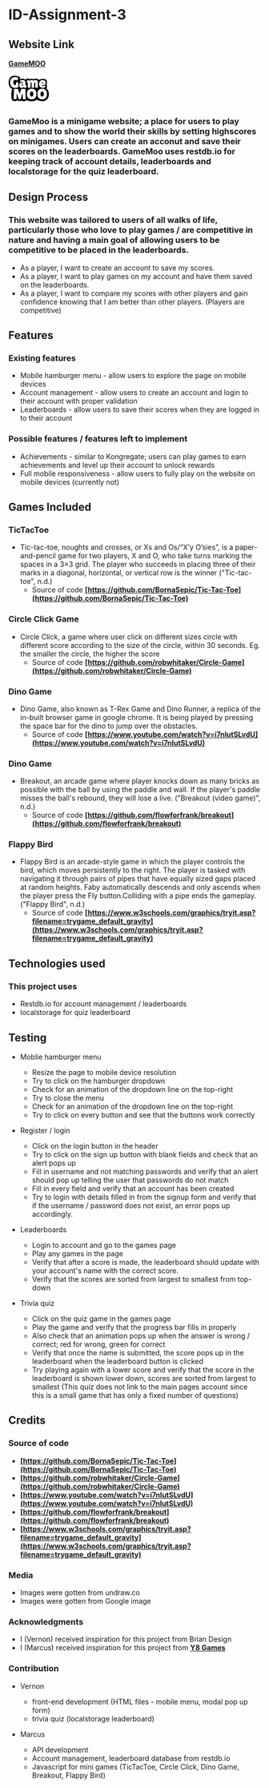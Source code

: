 # ID-Assignment-3

## Website Link
 **[GameMOO](https://github.io/verrgod/ID-Assignment-3)**

![GameMoo Logo](img/logo.png)

### GameMoo is a minigame website; a place for users to play games and to show the world their skills by setting highscores on minigames. Users can create an acconut and save their scores on the leaderboards. GameMoo uses restdb.io for keeping track of account details, leaderboards and localstorage for the quiz leaderboard.

## Design Process

### This website was tailored to users of all walks of life, particularly those who love to play games / are competitive in nature and having a main goal of allowing users to be competitive to be placed in the leaderboards. 

* As a player, I want to create an account to save my scores.
* As a player, I want to play games on my account and have them saved on the leaderboards.
* As a player, I want to compare my scores with other players and gain confidence knowing that I am better than other players. (Players are competitive)

## Features

### Existing features

* Mobile hamburger menu - allow users to explore the page on mobile devices
* Account management - allow users to create an account and login to their account with proper validation
* Leaderboards - allow users to save their scores when they are logged in to their account

### Possible features / features left to implement

* Achievements - similar to Kongregate; users can play games to earn achievements and level up their account to unlock rewards
* Full mobile responsiveness - allow users to fully play on the website on mobile devices (currently not)

## Games Included 

### TicTacToe
* Tic-tac-toe, noughts and crosses, or Xs and Os/“X’y O’sies”, is a paper-and-pencil game for two players, X and O, who take turns marking the spaces in a 3×3 grid. The player who succeeds in placing three of their marks in a diagonal, horizontal, or vertical row is the winner ("Tic-tac-toe", n.d.)
  * Source of code **[https://github.com/BornaSepic/Tic-Tac-Toe](https://github.com/BornaSepic/Tic-Tac-Toe)**

### Circle Click Game
* Circle Click, a game where user click on different sizes circle with different score according to the size of the circle, within 30 seconds. Eg. the smaller the circle, the higher the score
  * Source of code **[https://github.com/robwhitaker/Circle-Game](https://github.com/robwhitaker/Circle-Game)**

### Dino Game
* Dino Game, also known as T-Rex Game and Dino Runner, a replica of the in-built browser game in google chrome. It is being played by pressing the space bar for the dino to jump over the obstacles.
  * Source of code **[https://www.youtube.com/watch?v=i7nIutSLvdU](https://www.youtube.com/watch?v=i7nIutSLvdU)**
  
### Dino Game
* Breakout, an arcade game where player knocks down as many bricks as possible with the ball by using the paddle and wall. If the player's paddle misses the ball's rebound, they will lose a live. ("Breakout (video game)", n.d.)
  * Source of code **[https://github.com/flowforfrank/breakout](https://github.com/flowforfrank/breakout)**
  
### Flappy Bird
* Flappy Bird is an arcade-style game in which the player controls the bird, which moves persistently to the right. The player is tasked with navigating it through pairs of pipes that have equally sized gaps placed at random heights. Faby automatically descends and only ascends when the player press the Fly button.Colliding with a pipe ends the gameplay. ("Flappy Bird", n.d.)
  * Source of code **[https://www.w3schools.com/graphics/tryit.asp?filename=trygame_default_gravity](https://www.w3schools.com/graphics/tryit.asp?filename=trygame_default_gravity)**

## Technologies used 

### This project uses

* Restdb.io for account management / leaderboards
* localstorage for quiz leaderboard

## Testing

* Moblie hamburger menu
  * Resize the page to mobile device resolution
  * Try to click on the hamburger dropdown
  * Check for an animation of the dropdown line on the top-right
  * Try to close the menu
  * Check for an animation of the dropdown line on the top-right
  * Try to click on every button and see that the buttons work correctly

* Register / login
  * Click on the login button in the header
  * Try to click on the sign up button with blank fields and check that an alert pops up
  * Fill in username and not matching passwords and verify that an alert should pop up telling the user that passwords do not match
  * Fill in every field and verify that an account has been created
  * Try to login with details filled in from the signup form and verify that if the username / password does not exist, an error pops up accordingly.

* Leaderboards
  * Login to account and go to the games page
  * Play any games in the page 
  * Verify that after a score is made, the leaderboard should update with your account's name with the correct score.
  * Verify that the scores are sorted from largest to smallest from top-down
 
* Trivia quiz
  * Click on the quiz game in the games page
  * Play the game and verify that the progress bar fills in properly 
  * Also check that an animation pops up when the answer is wrong / correct; red for wrong, green for correct
  * Verify that once the name is submitted, the score pops up in the leaderboard when the leaderboard button is clicked
  * Try playing again with a lower score and verify that the score in the leaderboard is shown lower down, scores are sorted from largest to smallest
 (This quiz does not link to the main pages account since this is a small game that has only a fixed number of questions)
 
## Credits 

### Source of code
* **[https://github.com/BornaSepic/Tic-Tac-Toe](https://github.com/BornaSepic/Tic-Tac-Toe)**
* **[https://github.com/robwhitaker/Circle-Game](https://github.com/robwhitaker/Circle-Game)**
* **[https://www.youtube.com/watch?v=i7nIutSLvdU](https://www.youtube.com/watch?v=i7nIutSLvdU)**
* **[https://github.com/flowforfrank/breakout](https://github.com/flowforfrank/breakout)**
* **[https://www.w3schools.com/graphics/tryit.asp?filename=trygame_default_gravity](https://www.w3schools.com/graphics/tryit.asp?filename=trygame_default_gravity)**
 
### Media
 * Images were gotten from undraw.co
 * Images were gotten from Google image

### Acknowledgments
 * I (Vernon) received inspiration for this project from Brian Design
 * I (Marcus) received inspiration for this project from **[Y8 Games](https://www.y8.com/)**
 
### Contribution
 
* Vernon 
  * front-end development (HTML files - mobile menu, modal pop up form) 
  * trivia quiz (localstorage leaderboard)

* Marcus
  * API development 
  * Account management, leaderboard database from restdb.io
  * Javascript for mini games (TicTacToe, Circle Click, Dino Game, Breakout, Flappy Bird)
